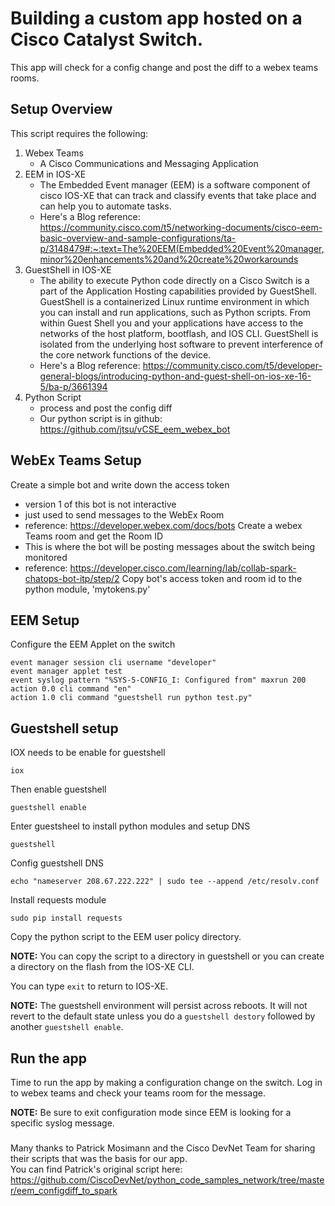 # Building a custom app hosted on a Cisco Catalyst Switch.  
This app will check for a config change and post the diff to a webex teams rooms.

## Setup Overview
This script requires the following:
  1.  Webex Teams
      - A Cisco Communications and Messaging Application
  2.  EEM in IOS-XE
      - The Embedded Event manager (EEM) is a software component of cisco IOS-XE that can track and classify events that take place and can help you to automate tasks.
      - Here's a Blog reference: https://community.cisco.com/t5/networking-documents/cisco-eem-basic-overview-and-sample-configurations/ta-p/3148479#:~:text=The%20EEM(Embedded%20Event%20manager,minor%20enhancements%20and%20create%20workarounds
  3.  GuestShell in IOS-XE
      - The ability to execute Python code directly on a Cisco Switch is a part of the Application Hosting capabilities provided by GuestShell.  GuestShell is a containerized Linux runtime environment in which you can install and run applications, such as Python scripts.  From within Guest Shell you and your applications have access to the networks of the host platform, bootflash, and IOS CLI.  GuestShell is isolated from the underlying host software to prevent interference of the core network functions of the device.
      - Here's a Blog reference: https://community.cisco.com/t5/developer-general-blogs/introducing-python-and-guest-shell-on-ios-xe-16-5/ba-p/3661394
  4.  Python Script 
      - process and post the config diff
      - Our python script is in github: https://github.com/jtsu/vCSE_eem_webex_bot


## WebEx Teams Setup
Create a simple bot and write down the access token
  - version 1 of this bot is not interactive
  - just used to send messages to the WebEx Room
  - reference: https://developer.webex.com/docs/bots
Create a webex Teams room and get the Room ID
  - This is where the bot will be posting messages about the switch being monitored
  - reference: https://developer.cisco.com/learning/lab/collab-spark-chatops-bot-itp/step/2
Copy bot's access token and room id to the python module, 'mytokens.py'


## EEM Setup
Configure the EEM Applet on the switch
  ```
  event manager session cli username "developer"
  event manager applet test
  event syslog pattern "%SYS-5-CONFIG_I: Configured from" maxrun 200
  action 0.0 cli command "en"
  action 1.0 cli command "guestshell run python test.py"
  ```

## Guestshell setup
IOX needs to be enable for guestshell
  ```
  iox
  ```

Then enable guestshell
  ```
  guestshell enable
  ```

Enter guestsheel  to install python  modules and setup DNS
  ```
  guestshell
  ```

Config guestshell DNS
  ```
  echo "nameserver 208.67.222.222" | sudo tee --append /etc/resolv.conf
  ```

Install requests module
  ```
  sudo pip install requests
  ```

Copy the python script to the EEM user policy directory.

**NOTE:** You can copy the script to a directory in guestshell or you can create a
directory on the flash from the IOS-XE CLI.

You can type `exit` to return to IOS-XE.

**NOTE:** The guestshell environment will persist across reboots.  It will not revert to the default state unless you do a `guestshell destory` followed by another `guestshell enable`.

## Run the app
Time to run the app by making a configuration change on the switch. Log in to webex teams and check your teams room for the message.

**NOTE:** Be sure to exit configuration mode since EEM is looking for a specific syslog message.

###
Many thanks to Patrick Mosimann and the Cisco DevNet Team for sharing their scripts that was the basis for our app.  
You can find Patrick's original script here: https://github.com/CiscoDevNet/python_code_samples_network/tree/master/eem_configdiff_to_spark

